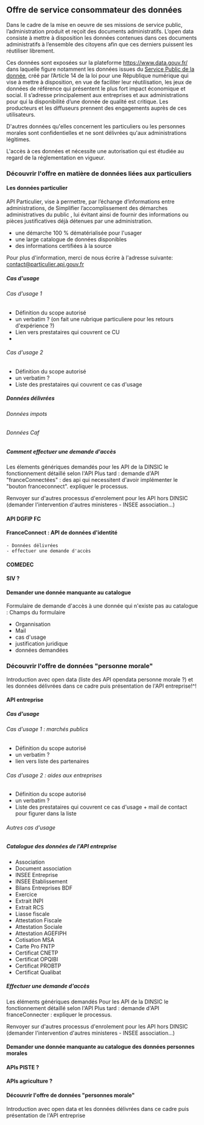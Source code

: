 ## Offre de service consommateur des données

Dans le cadre de la mise en oeuvre de ses missions de service public, l’administration produit et reçoit des documents administratifs. L’open data consiste à mettre à disposition les données contenues dans ces documents administratifs à l’ensemble des citoyens afin que ces derniers puissent les réutiliser librement.

Ces données sont exposées sur la plateforme https://www.data.gouv.fr/ dans laquelle figure notamment les données issues du [Service Public de la donnée](https://www.data.gouv.fr/fr/reference), créé par l’Article 14 de la loi pour une République numérique qui vise à mettre à disposition, en vue de faciliter leur réutilisation, les jeux de données de référence qui présentent le plus fort impact économique et social. Il s’adresse principalement aux entreprises et aux administrations pour qui la disponibilité d’une donnée de qualité est critique. Les producteurs et les diffuseurs prennent des engagements auprès de ces utilisateurs.

D'autres données qu'elles concernent les particuliers ou les personnes morales sont confidentielles et ne sont délivrées qu'aux administrations légitimes. 

L'accès à ces données et nécessite une autorisation qui est  étudiée au regard de la réglementation en vigueur.

### Découvrir l'offre en matière de données liées aux particuliers

#### Les données particulier

API Particulier, vise à permettre, par l’échange d’informations entre administrations, de Simplifier l’accomplissement des démarches administratives du public , lui évitant ainsi de fournir des informations ou pièces justificatives déjà détenues par une administration.
* une démarche 100 % dématérialisée pour l'usager
* une large catalogue de données disponibles
* des informations certifiées à la source

Pour plus d'information, merci de nous écrire à l'adresse suivante: contact@particulier.api.gouv.fr 

##### Cas d'usage

###### Cas d'usage 1  
- Définition du scope autorisé
- un verbatim ? (on fait une rubrique particuliere pour les retours d'expérience ?)
- Lien vers prestataires qui couvrent ce CU
-  
###### Cas d'usage 2
- Définition du scope autorisé
- un verbatim ?
- Liste des prestataires qui couvrent ce cas d'usage

##### Données délivrées
###### Données impots
###### Données Caf
##### Comment effectuer une demande d'accès
Les élements génériques demandés pour les API de la DINSIC
le fonctionnement détaillé selon l'API
Plus tard : demande d'API "franceConnectées" : des api qui necessitent d'avoir implémenter le "bouton franceconnect". expliquer le processus.

Renvoyer sur d'autres processus d'enrolement pour les API hors DINSIC (demander l'intervention d'autres ministeres - INSEE association...)

#### API DGFIP FC
#### FranceConnect : API de données d'identité
    - Données délivrées
    - effectuer une demande d'accès
#### COMEDEC
#### SIV ?


#### Demander une donnée manquante au catalogue
Formulaire de demande d'accès à une donnée qui n'existe pas au catalogue :
Champs du formulaire
- Organnisation
- Mail
- cas d'usage
- justification juridique
- données demandées

### Découvrir l'offre de données "personne morale"
Introduction avec open data (liste des API opendata personne morale ?) et les données délivrées dans ce cadre puis présentation de l'API entreprise!^!
#### API entreprise
##### Cas d'usage
###### Cas d'usage 1  : marchés publics  
- Définition du scope autorisé
- un verbatim ?
- lien vers liste des partenaires

###### Cas d'usage 2 : aides aux entreprises
- Définition du scope autorisé
- un verbatim ?
- Liste des prestataires qui couvrent ce cas d'usage + mail de contact pour figurer dans la liste

###### Autres cas d'usage


##### Catalogue des données de l'API entreprise
- Association
- Document association
- INSEE Entreprise
- INSEE Etablissement
- Bilans Entreprises BDF
- Exercice
- Extrait INPI
- Extrait RCS
- Liasse fiscale
- Attestation Fiscale
- Attestation Sociale
- Attestation AGEFIPH
- Cotisation MSA
- Carte Pro FNTP
- Certificat CNETP
- Certificat OPQIBI
- Certificat PROBTP
- Certificat Qualibat

##### Effectuer une demande d'accès
Les éléments génériques demandés Pour les API de la DINSIC
le fonctionnement détaillé selon l'API
Plus tard : demande d'API franceConnecter : expliquer le processus.

Renvoyer sur d'autres processus d'enrolement pour les API hors DINSIC (demander l'intervention d'autres ministeres - INSEE association...)

#### Demander une donnée manquante au catalogue des données personnes morales


#### APIs PISTE ?
#### APIs agriculture ?


#### Découvrir l'offre de données "personnes morale"
Introduction avec open data et les données délivrées dans ce cadre puis présentation de l'API entreprise
